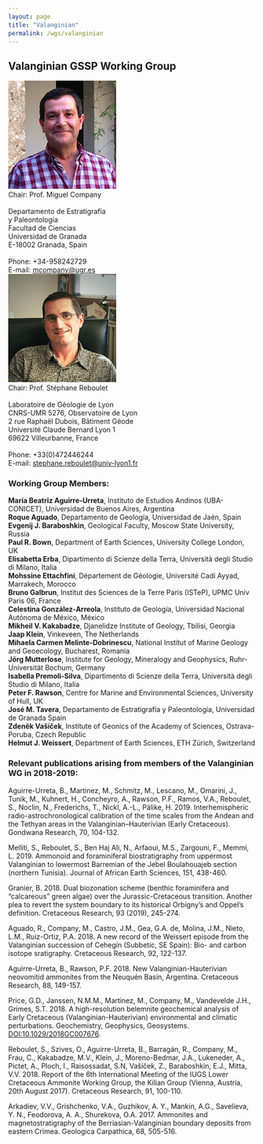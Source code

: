 ```yaml
---
layout: page
title: "Valanginian"
permalink: /wgs/valanginian
---
```

## Valanginian GSSP Working Group

<div class="person-grid">
    <div class="person">
        <div>
            <img src="/images/person-company.jpg" alt="" />
        </div>
        <div class="contact-details">
            Chair: Prof. Miguel Company<br />
            <br />
            Departamento de Estratigrafía<br />
            y Paleontología<br />
            Facultad de Ciencias<br />
            Universidad de Granada<br />
            E-18002 Granada, Spain<br />
            <br />
            Phone: +34-958242729<br />
            E-mail: <a href="mcompany@ugr.es<br />">mcompany@ugr.es</a>
        </div>
    </div>
    <div class="person">
        <div>
            <img src="/images/person-reboulet.jpg" alt="" />
        </div>
        <div class="contact-details">
            Chair: Prof. Stéphane Reboulet<br />
            <br />
            Laboratoire de Géologie de Lyon<br />
            CNRS-UMR 5276, Observatoire de Lyon<br />
            2 rue Raphaël Dubois, Bâtiment Géode<br />
            Université Claude Bernard Lyon 1<br />
            69622 Villeurbanne, France<br />
            <br />
            Phone: +33(0)472446244<br />
            E-mail: <a href="stephane.reboulet@univ-lyon1.fr<br />">stephane.reboulet@univ-lyon1.fr</a>
        </div>
    </div>
</div>

### Working Group Members:

**María Beatriz Aguirre-Urreta**, Instituto de Estudios Andinos (UBA-CONICET), Universidad de Buenos Aires, Argentina  
**Roque Aguado**, Departamento de Geología, Universidad de Jaén, Spain  
**Evgenij J. Baraboshkin**, Geological Faculty, Moscow State University, Russia  
**Paul R. Bown**, Department of Earth Sciences, University College London, UK  
**Elisabetta Erba**, Dipartimento di Scienze della Terra, Università degli Studio di Milano, Italia  
**Mohssine Ettachfini**, Département de Géologie, Université Cadi Ayyad, Marrakech, Morocco  
**Bruno Galbrun**, Institut des Sciences de la Terre Paris (ISTeP), UPMC Univ Paris 06, France  
**Celestina González-Arreola**, Instituto de Geología, Universidad Nacional Autónoma de México, México  
**Mikheil V. Kakabadze**, Djanelidze Institute of Geology, Tbilisi, Georgia  
**Jaap Klein**, Vinkeveen, The Netherlands  
**Mihaela Carmen Melinte-Dobrinescu**, National Institut of Marine Geology and Geoecology, Bucharest, Romania  
**Jörg Mutterlose**, Institute for Geology, Mineralogy and Geophysics, Ruhr-Universität Bochum, Germany  
**Isabella Premoli-Silva**, Dipartimento di Scienze della Terra, Università degli Studio di Milano, Italia  
**Peter F. Rawson**, Centre for Marine and Environmental Sciences, University of Hull, UK  
**José M. Tavera**, Departamento de Estratigrafía y Paleontología, Universidad de Granada Spain  
**Zdenĕk Vašíček**, Institute of Geonics of the Academy of Sciences, Ostrava-Poruba, Czech Republic  
**Helmut J. Weissert**, Department of Earth Sciences, ETH Zürich, Switzerland  

### Relevant publications arising from members of the Valanginian WG in 2018-2019:

Aguirre-Urreta, B., Martinez, M., Schmitz, M., Lescano, M., Omarini, J., Tunik, M., Kuhnert, H., Concheyro, A., Rawson, P.F., Ramos, V.A., Reboulet, S., Noclin, N., Frederichs, T., Nickl, A.-L., Pälike, H. 2019. Interhemispheric radio-astrochronological calibration of the time scales from the Andean and the Tethyan areas in the Valanginian–Hauterivian (Early Cretaceous). Gondwana Research, 70, 104-132.

Melliti, S., Reboulet, S., Ben Haj Ali, N., Arfaoui, M.S., Zargouni, F., Memmi, L. 2019. Ammonoid and foraminiferal biostratigraphy from uppermost Valanginian to lowermost Barremian of the Jebel Boulahouajeb section (northern Tunisia). Journal of African Earth Sciences, 151, 438-460.

Granier, B. 2018. Dual biozonation scheme (benthic foraminifera and “calcareous” green algae) over the Jurassic-Cretaceous transition. Another plea to revert the system boundary to its historical Orbigny’s and Oppel’s definition. Cretaceous Research, 93 (2019), 245-274.

Aguado, R., Company, M., Castro, J.M., Gea, G.A. de, Molina, J.M., Nieto, L.M., Ruiz-Ortiz, P.A. 2018. A new record of the Weissert episode from the Valanginian succession of Cehegín (Subbetic, SE Spain): Bio- and carbon isotope sratigraphy. Cretaceous Research, 92, 122-137.

Aguirre-Urreta, B., Rawson, P.F. 2018. New Valanginian-Hauterivian neovomitid ammonites from the Neuquén Basin, Argentina. Cretaceous Research, 88, 149-157.

Price, G.D., Janssen, N.M.M., Martinez, M., Company, M., Vandevelde J.H., Grimes, S.T. 2018. A high-resolution belemnite geochemical analysis of Early Cretaceous (Valanginian-Hauterivian) environmental and climatic perturbations. Geochemistry, Geophysics, Geosystems. [DOI:10.1029/2018GC007676](https://doi.org/10.1029/2018GC007676).

Reboulet, S., Szives, O., Aguirre-Urreta, B., Barragán, R., Company, M., Frau, C., Kakabadze, M.V., Klein, J., Moreno-Bedmar, J.A., Lukeneder, A., Pictet, A., Ploch, I., Raisossadat, S.N, Vašíček, Z., Baraboshkin, E.J., Mitta, V.V. 2018. Report of the 6th International Meeting of the IUGS Lower Cretaceous Ammonite Working Group, the Kilian Group (Vienna, Austria, 20th August 2017). Cretaceous Research, 91, 100-110.

Arkadiev, V.V., Grishchenko, V.A., Guzhikov, A. Y., Mankin, A.G., Savelieva, Y. N., Feodorova, A. A., Shurekova, O.A. 2017. Ammonites and magnetostratigraphy of the Berriasian-Valanginian boundary deposits from eastern Crimea. Geologica Carpathica, 68, 505-516.
